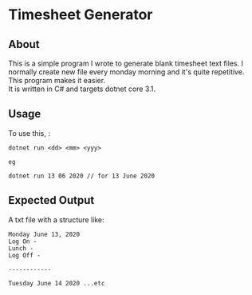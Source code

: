 # Timesheet Generator

## About
This is a simple program I wrote to generate blank timesheet text files. I normally create new file every monday morning and it's quite repetitive. This program makes it easier. <br>
It is written in C# and targets dotnet core 3.1.

## Usage
To use this, :
```
dotnet run <dd> <mm> <yyy>

eg

dotnet run 13 06 2020 // for 13 June 2020
```


## Expected Output
A txt file with a structure like:
```
Monday June 13, 2020
Log On -
Lunch -
Log Off -

------------

Tuesday June 14 2020 ...etc
```